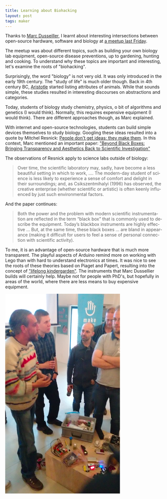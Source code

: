 ```yaml
---
title: Learning about Biohacking
layout: post
tags: maker
---
```

Thanks to [Marc Dusseiller](http://www.dusseiller.ch/labs/?page_id=2), I learnt about interesting intersections between open-source hardware, software and biology at [a meetup last Friday](http://www.meetup.com/Make-Munich/events/229456071/?_af=event&_af_eid=229456071&https=off).

The meetup was about different topics, such as building your own biology lab equipment, open-source disease preventions, up to gardening, hunting and cooking. To understand why these topics are important and interesting, let's examine the roots of "biohacking".

Surprisingly, the word "biology" is not very old. It was only introduced in the early 19th century. The "study of life" is much older though. Back in 4th century BC, [Aristotle](http://plato.stanford.edu/entries/aristotle-biology/) started listing attributes of animals. While that sounds simple, these studies resulted in interesting discourses on abstractions and categories.

Today, students of biology study chemistry, physics, o bit of algorithms and genetics (I would think).  Normally, this requires expensive equipment (I would think). There are different approaches though, as Marc explained.

With internet and open-source technologies, students can build simple devices themselves to study biology. Googling these ideas resulted into a quote by Mitchel Resnick: [People don't get ideas; they make them](https://llk.media.mit.edu/papers/mres-wef.pdf). In this context, Marc mentioned an important paper: ["Beyond Black Boxes: Bringing Transparency and Aesthetics Back to Scientific Investigation"](http://web.media.mit.edu/~mres/papers/bbb.pdf)

The observations of Resnick apply to science labs outside of biology:

<blockquote lang="en"><p>Over time, the scientific laboratory may, sadly, have become a less beautiful setting in which to work, .... The modern-day student of science is less likely to experience a sense of comfort and delight in their surroundings; and, as Csikszentmihalyi (1996) has observed, the creative enterprise (whether scientific or artistic) is often keenly influenced by just such environmental factors.</p></blockquote >

And the paper continues:

<blockquote lang="en"><p>Both the power and the problem with modern scientific instrumentation are reflected in the term “black box” that is commonly used to describe the equipment. Today’s blackbox instruments are highly effective ... But, at the same time, these black boxes ... are bland in appearance (making it difficult for users to feel a sense of personal connection with scientific activity). </p></blockquote>

To me, it is an advantage of open-source hardware that is much more transparent. The playful aspects of Arduino remind more on working with Lego than with hard to understand electronics at times. It was nice to see the roots of these theories based on Piaget and Papert, resulting into the concept of ["lifelong kindergarden"](http://web.media.mit.edu/~mres/papers.html). The instruments that Marc Dussellier builds will certainly help. Maybe not for people with PhD's, but hopefully in areas of the world, where there are less means to buy expensive equipment.

<img src="/static/images/m_dussellier.png" />
